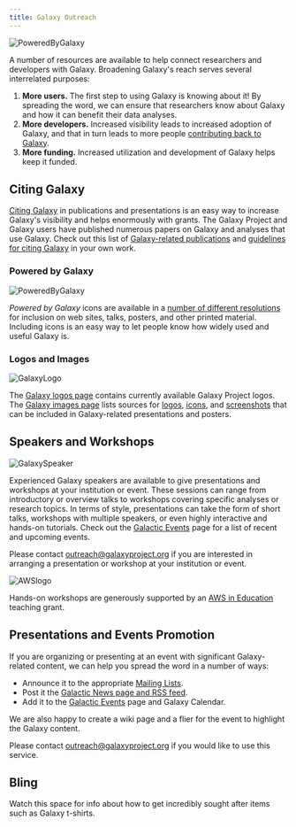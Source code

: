 ```yaml
---
title: Galaxy Outreach
---
```

![PoweredByGalaxy](/src/outreach/powered-by-galaxy/PoweredByGalaxy200.png)

A number of resources are available to help connect researchers and developers with Galaxy. Broadening Galaxy's reach serves several interrelated purposes:

1. **More users.** The first step to using Galaxy is knowing about it! By spreading the word, we can ensure that researchers know about Galaxy and how it can benefit their data analyses.
2. **More developers.** Increased visibility leads to increased adoption of Galaxy, and that in turn leads to more people [contributing back to Galaxy](/src/get-involved/index.md).
3. **More funding.** Increased utilization and development of Galaxy helps keep it funded.

## Citing Galaxy

[Citing Galaxy](/src/citing-galaxy/index.md) in publications and presentations is an easy way to increase Galaxy's visibility and helps enormously with grants. The Galaxy Project and Galaxy users have published numerous papers on Galaxy and analyses that use Galaxy. Check out this list of [Galaxy-related publications](/src/citing-galaxy/#galaxy-project-publications-by-year) and [guidelines for citing Galaxy](/src/citing-galaxy/#citing-specific-galaxy-components-features) in your own work.

### Powered by Galaxy

![PoweredByGalaxy](/src/outreach/powered-by-galaxy/PoweredByGalaxy120.png)

*Powered by Galaxy* icons are available in a [number of different resolutions](/src/outreach/powered-by-galaxy/index.md) for inclusion on web sites, talks, posters, and other printed material. Including icons is an easy way to let people know how widely used and useful Galaxy is.

### Logos and Images

![GalaxyLogo](/src/images/galaxy-logos/galaxy_logo_25percent.png)

The [Galaxy logos page](/src/images/galaxy-logos/index.md) contains currently available Galaxy Project logos. The [Galaxy images page](/src/images/index.md) lists sources for [logos](/src/images/logos/index.md), [icons](/src/images/icons/index.md), and [screenshots](/src/images/screenshots/index.md) that can be included in Galaxy-related presentations and posters.

## Speakers and Workshops

![GalaxySpeaker](/src/outreach/GalaxySpeaker.jpg)

Experienced Galaxy speakers are available to give presentations and workshops at your institution or event. These sessions can range from introductory or overview talks to workshops covering specific analyses or research topics. In terms of style, presentations can take the form of short talks, workshops with multiple speakers, or even highly interactive and hands-on tutorials. Check out the [Galactic Events](/src/events/index.md) page for a list of recent and upcoming events.

Please contact outreach@galaxyproject.org if you are interested in arranging a presentation or workshop at your institution or event. 

![AWSlogo](/src/images/logos/AWSLogo.png)

Hands-on workshops are generously supported by an [AWS in Education](http://aws.amazon.com/education) teaching grant.

## Presentations and Events Promotion

If you are organizing or presenting at an event with significant Galaxy-related content, we can help you spread the word in a number of ways:

* Announce it to the appropriate [Mailing Lists](/src/mailing-lists/index.md).
* Post it the [Galactic News page and RSS feed](/src/news/index.md).
* Add it to the [Galactic Events](/src/events/index.md) page and Galaxy Calendar.

We are also happy to create a wiki page and a flier for the event to highlight the Galaxy content.

Please contact outreach@galaxyproject.org if you would like to use this service. 

## Bling

Watch this space for info about how to get incredibly sought after items such as Galaxy t-shirts.
